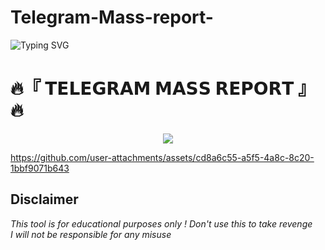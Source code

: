 # Telegram-Mass-report-

![Typing SVG](https://readme-typing-svg.herokuapp.com?font=Fira+Code&weight=600&size=31&duration=4500&pause=1000&color=RED&multiline=true&width=453&height=100&lines=TELEGRAM+MASS+REPORT)
<p align="center">


  # 🔥『  𝗧𝗘𝗟𝗘𝗚𝗥𝗔𝗠 𝗠𝗔𝗦𝗦 𝗥𝗘𝗣𝗢𝗥𝗧 』🔥
<p align="center">
  <img src="https://telegra.ph/file/54ce23a4b3a150382b13a.jpg">

  https://github.com/user-attachments/assets/cd8a6c55-a5f5-4a8c-8c20-1bbf9071b643

## Disclaimer
*This tool is for educational purposes only !*
_Don't use this to take revenge_<br />
*I will not be responsible for any misuse*

